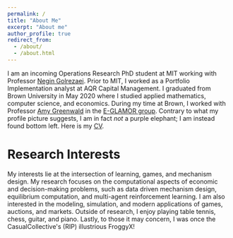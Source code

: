 ```yaml
---
permalink: /
title: "About Me"
excerpt: "About me"
author_profile: true
redirect_from: 
  - /about/
  - /about.html
---
```


I am an incoming Operations Research PhD student at MIT working with Professor [Negin Golrezaei](https://www.mit.edu/~golrezae/). Prior to MIT, I worked as a Portfolio Implementation analyst at AQR Capital Management. I graduated from Brown University in May 2020 where I studied applied mathematics, computer science, and economics. During my time at Brown, I worked with Professor [Amy Greenwald](http://cs.brown.edu/people/faculty/amy/) in the [E-GLAMOR group](http://glamor.cs.brown.edu/). Contrary to what my profile picture suggests, I am in fact _not_ a purple elephant; I am instead found bottom left. Here is my <a href="files/Rigel_Galgana_CV_8_22_2022.pdf">CV</a>.

Research Interests
======
My interests lie at the intersection of learning, games, and mechanism design. My research focuses on the computational aspects of economic and decision-making problems, such as data driven mechanism design, equilibrium computation, and multi-agent reinforcement learning. I am also interested in the modeling, simulation, and modern applications of games, auctions, and markets. Outside of research, I enjoy playing table tennis, chess, guitar, and piano. Lastly, to those it may concern, I was once the CasualCollective's (RIP) illustrious FroggyX!

<!--
Hobbies
======
Outside of research, I enjoy playing table tennis, chess, guitar, and piano. I also occasionally like to bowl, rock climb, play tennis, and songwrite. I enjoy listening to J-pop and K-pop ballads (LiSA, Inori Minase, Taeyeon, Sam Kim), math rock (Ichika Nito, Manuel Gardner Fernandez), Japanese EDM/Rock (Yunomi, dj-Jo, Amazarashi, Wolpis Kater, Perfume), instrumental covers (Sungha Jung, Animenz, Kyle Landry), and soundtracks (Final Fantasy, NieR: Automata, DEEMO, Tokyo Ghoul, Studio Ghibli). Lastly, to those it may concern, I was once the CasualCollective's (RIP) illustrious FroggyX! -->


